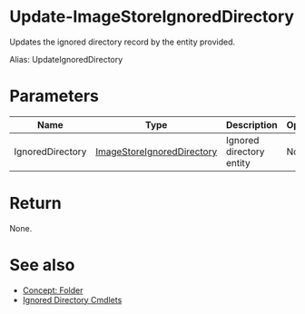 # Update-ImageStoreIgnoredDirectory
Updates the ignored directory record by the entity provided.

Alias: UpdateIgnoredDirectory

# Parameters
|Name|Type|Description|Optional
|---|---|---|---|
|IgnoredDirectory|[ImageStoreIgnoredDirectory](../../type/ImageStoreIgnoredDirectory.md)|Ignored directory entity|No|

# Return
None.

# See also
  * [Concept: Folder](../../concept/Folder.md)
  * [Ignored Directory Cmdlets](../cmdlets.md#ignored-directory)